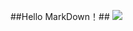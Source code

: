 ##Hello MarkDown！##
![](https://qgt-style.oss-cn-hangzhou.aliyuncs.com/newcoursep4/g1/g1-2-2/tenor.gif)
